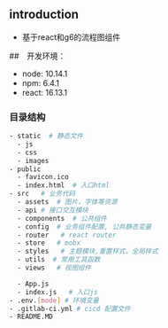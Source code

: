 ## introduction
- 基于react和g6的流程图组件

##　开发环境：　
- node: 10.14.1
- npm: 6.4.1
- react: 16.13.1

### 目录结构
  ```bash
  - static  # 静态文件
    - js
    - css
    - images
  - public
    - favicon.ico
    - index.html  # 入口html
  - src   # 业务代码
    - assets  # 图片，字体等资源
    - api # 接口交互模块
    - components  # 公共组件
    - config  # 业务组件配置, 公共静态变量
    - router   # react router
    - store   # mobx
    - styles   # 主题模块,重置样式，全局样式
    - utils  # 常用工具函数
    - views   # 视图组件

    - App.js
    - index.js   # 入口js
  - .env.[mode] # 环境变量
  - .gitlab-ci.yml # cicd 配置文件
  - README.MD
  ```